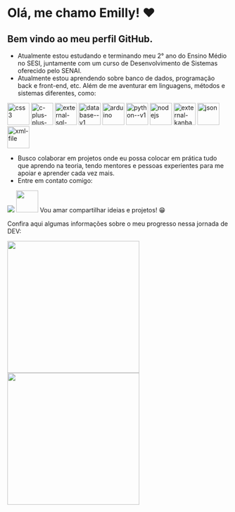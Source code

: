 # Olá, me chamo Emilly! ❤️
## Bem vindo ao meu perfil GitHub.

- Atualmente estou estudando e terminando meu 2° ano do Ensino Médio no SESI, juntamente com um curso de Desenvolvimento de Sistemas oferecido pelo SENAI. 
- Atualmente estou aprendendo sobre banco de dados, programação back e front-end, etc. Além de me aventurar em linguagens, métodos e sistemas diferentes, como:

<img width="50" height="50" src="https://img.icons8.com/ios-filled/50/22C3E6/css3.png" alt="css3"/>    <img width="50" height="50" src="https://img.icons8.com/ios-filled/50/22C3E6/c-plus-plus-logo.png" alt="c-plus-plus-logo"/>    <img width="50" height="50" src="https://img.icons8.com/external-outline-juicy-fish/60/22C3E6/external-sql-coding-and-development-outline-outline-juicy-fish.png" alt="external-sql-coding-and-development-outline-outline-juicy-fish"/>    <img width="50" height="50" src="https://img.icons8.com/ios/50/22C3E6/database--v1.png" alt="database--v1"/>    <img width="50" height="50" src="https://img.icons8.com/ios/50/22C3E6/arduino.png" alt="arduino"/>    <img width="50" height="50" src="https://img.icons8.com/ios/50/22C3E6/python--v1.png" alt="python--v1"/>    <img width="50" height="50" src="https://img.icons8.com/windows/32/22C3E6/nodejs.png" alt="nodejs"/>    <img width="50" height="50" src="https://img.icons8.com/external-outline-black-m-oki-orlando/32/22C3E6/external-kanban-product-management-outline-outline-black-m-oki-orlando.png" alt="external-kanban-product-management-outline-outline-black-m-oki-orlando"/>    <img width="50" height="50" src="https://img.icons8.com/ios/50/22C3E6/json.png" alt="json"/>    <img width="50" height="50" src="https://img.icons8.com/wired/64/22C3E6/xml-file.png" alt="xml-file"/>

- Busco colaborar em projetos onde eu possa colocar em prática tudo que aprendo na teoria, tendo mentores e pessoas experientes para me apoiar e aprender cada vez mais.
- Entre em contato comigo:

<a href = "mailto:emillyraissa.nascimento2009@gmail.com"><img loading="lazy" src="https://img.shields.io/badge/Gmail-D14836?style=for-the-badge&logo=gmail&logoColor=white" target="_blank"></a> 
<a href = "https://wa.me/5518991057618?text=Oii,+gostei+muito+do+seu+perfil+no+GitHub,+podemos+conversar+sobre?"> <img width="50" height="50" loading="lazy" src="https://portais.univasf.edu.br/programadegestao/imagens/icon-whatsapp.png/@@images/image.png" target="_blank"></a>
Vou amar compartilhar ideias e projetos! 😁

Confira aqui algumas informações sobre o meu progresso nessa jornada de DEV:

<div>
<a href="https://github.com/Emy-Nascimento07">
<img width='300' height='300' loading="lazy" height="180em" src="https://github-readme-stats.vercel.app/api/top-langs/?username=Emy-Nascimento07&layout=compact&langs_count=7&theme=dracula"/>
<img width='300' height='300' loading="lazy" height="180em" src="https://github-readme-stats.vercel.app/api?username=Emy-Nascimento07&show_icons=true&theme=dracula&include_all_commits=true&count_private=true"/>
</div>
